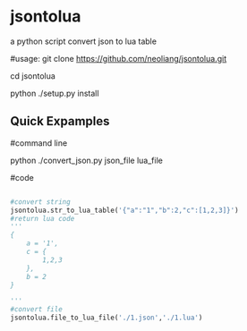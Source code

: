# jsontolua
a python script convert json to lua table

#usage:
git clone https://github.com/neoliang/jsontolua.git

cd jsontolua

python ./setup.py install

## Quick Expamples

#command line

python ./convert_json.py json_file lua_file

#code
```python

#convert string
jsontolua.str_to_lua_table('{"a":"1","b":2,"c":[1,2,3]}')
#return lua code 
'''
{
	a = '1',
	c = {
		1,2,3
	},
	b = 2
}

'''
#convert file
jsontolua.file_to_lua_file('./1.json','./1.lua')

```


